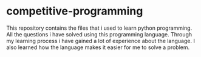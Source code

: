 # competitive-programming

This repository contains the files that i used to learn python programming.
All the questions i have solved using this programming language.
Through my learning process i have gained a lot of experience about the language.
I also learned how the language makes it easier for me to solve a problem.
